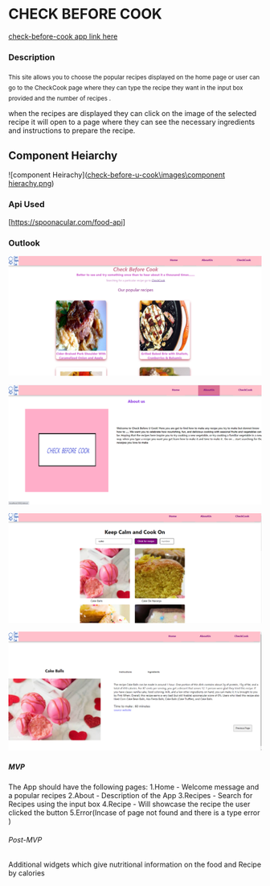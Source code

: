 
# CHECK BEFORE COOK

[check-before-cook app link here](https://kavithachunduri-check-before-cook.netlify.app/)

### Description

<sub>This site allows you to choose the popular recipes displayed on the home page or user can go to the CheckCook page where they can type the recipe they want in the input box provided 
and the number of recipes .

when the recipes are displayed they can click on the image of the selected recipe it will open to a page where they can see the necessary ingredients and instructions to prepare the recipe.</sub>
 
## Component Heiarchy

![component Heirachy]([check-before-u-cook\images\component hierachy.png](https://github.com/kavithachunduri/kavithachunduri.github.io/blob/main/check-before-u-cook/images/component%20hierachy.png?raw=true))



### Api Used 
[https://spoonacular.com/food-api]


### Outlook 

![check-before-cook](https://github.com/kavithachunduri/kavithachunduri.github.io/blob/main/check-before-u-cook/images/outlook3.png?raw=true)

![check-before-cook](https://github.com/kavithachunduri/kavithachunduri.github.io/blob/main/check-before-u-cook/images/outlook4.png?raw=true)

![check-before-cook](https://github.com/kavithachunduri/kavithachunduri.github.io/blob/main/check-before-u-cook/images/outlook1.png?raw=true)

![check-before-cook](https://github.com/kavithachunduri/kavithachunduri.github.io/blob/main/check-before-u-cook/images/Screenshot%20(288).png?raw=true)



##### MVP

The App should have the following pages:
    1.Home - Welcome message and a popular recipes
    2.About - Description of the App 
    3.Recipes - Search for Recipes using the input box
    4.Recipe - Will showcase the recipe the user clicked the button 
    5.Error(Incase of page not found and there is a type error )


 ###### Post-MVP
 
 Additional widgets which give nutritional information on the food and Recipe by calories 





